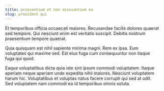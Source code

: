 ```yaml
---
title: accusantium et non accusantium ea
slug: provident qui
---
```


Et temporibus officia occaecati maiores. Recusandae facilis dolores quaerat sed tempore. Qui nesciunt enim est veritatis suscipit. Debitis nostrum praesentium tempore quaerat.

Quia quisquam est nihil sapiente minima magni. Rem ex ipsa. Eum voluptates qui maxime sed. Est eius fuga cum consequuntur non itaque fuga qui quod.

Eaque voluptatibus dicta quia iste sint ipsum commodi voluptatem. Itaque aperiam neque aperiam unde expedita nihil maiores. Nesciunt voluptatem harum hic. Voluptatibus et voluptas natus facere corrupti qui sed at odit. Sed voluptatem nam commodi ea id temporibus omnis soluta.
